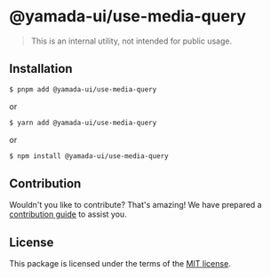 # @yamada-ui/use-media-query

> This is an internal utility, not intended for public usage.

## Installation

```sh
$ pnpm add @yamada-ui/use-media-query
```

or

```sh
$ yarn add @yamada-ui/use-media-query
```

or

```sh
$ npm install @yamada-ui/use-media-query
```

## Contribution

Wouldn't you like to contribute? That's amazing! We have prepared a [contribution guide](./CONTRIBUTING.md) to assist you.

## License

This package is licensed under the terms of the
[MIT license](https://github.com/hirotomoyamada/yamada-ui/blob/main/LICENSE).
